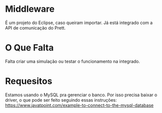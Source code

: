 # Middleware

É um projeto do Eclipse, caso queiram importar. Já está integrado com a API de comunicação do Prett.

# O Que Falta

Falta criar uma simulação ou testar o funcionamento na integrado.

# Requesitos

Estamos usando o MySQL pra gerenciar o banco. Por isso precisa baixar o driver, o que pode ser feito seguindo essas instruções: https://www.javatpoint.com/example-to-connect-to-the-mysql-database
